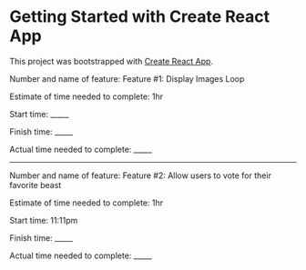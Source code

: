 # Getting Started with Create React App

This project was bootstrapped with [Create React App](https://github.com/facebook/create-react-app).

Number and name of feature: Feature #1: Display Images Loop

Estimate of time needed to complete: 1hr

Start time: _____

Finish time: _____

Actual time needed to complete: _____
_____________________________________________________________________________________
Number and name of feature: Feature #2: Allow users to vote for their favorite beast

Estimate of time needed to complete: 1hr

Start time: 11:11pm

Finish time: _____

Actual time needed to complete: _____